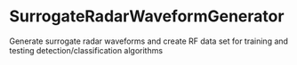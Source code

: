 # SurrogateRadarWaveformGenerator
Generate surrogate radar waveforms and create RF data set for training and testing detection/classification algorithms 
